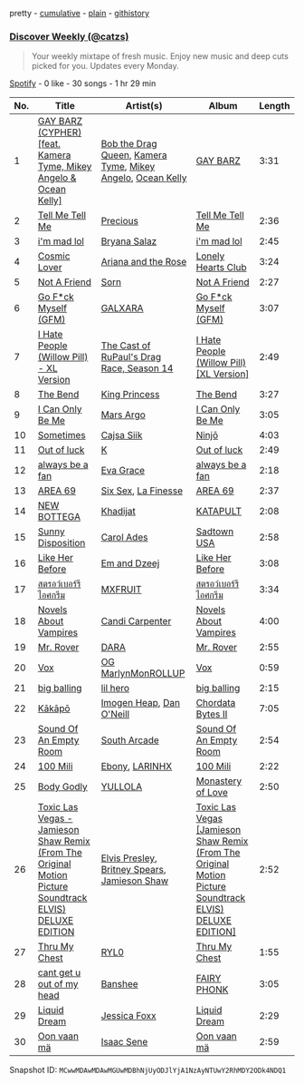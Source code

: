 pretty - [cumulative](/playlists/cumulative/37i9dQZEVXcJR8Ys0NBejf.md) - [plain](/playlists/plain/37i9dQZEVXcJR8Ys0NBejf) - [githistory](https://github.githistory.xyz/mackorone/spotify-playlist-archive/blob/main/playlists/plain/37i9dQZEVXcJR8Ys0NBejf)

### [Discover Weekly \(@catzs\)](https://open.spotify.com/playlist/37i9dQZEVXcJR8Ys0NBejf)

> Your weekly mixtape of fresh music\. Enjoy new music and deep cuts picked for you\. Updates every Monday.

[Spotify](https://open.spotify.com/user/spotify) - 0 like - 30 songs - 1 hr 29 min

| No. | Title | Artist(s) | Album | Length |
|---|---|---|---|---|
| 1 | [GAY BARZ \(CYPHER\) \[feat\. Kamera Tyme, Mikey Angelo & Ocean Kelly\]](https://open.spotify.com/track/6FIbdNBNmOsXyurYvIgpo3) | [Bob the Drag Queen](https://open.spotify.com/artist/71WL5bNm5jPPpwpDcW3Icj), [Kamera Tyme](https://open.spotify.com/artist/2FplUHduDBaWmbrg7OjRSw), [Mikey Angelo](https://open.spotify.com/artist/0l9s5c91GA6UR7hG4LWSVw), [Ocean Kelly](https://open.spotify.com/artist/5Gzk0GbwDyoMuAvo4dhj3S) | [GAY BARZ](https://open.spotify.com/album/6N1Sc6qiccqhTt5oThgLPu) | 3:31 |
| 2 | [Tell Me Tell Me](https://open.spotify.com/track/5fPHVBIsUN76EC4nDl8FjD) | [Precious](https://open.spotify.com/artist/4bVL2bLOv1PLQXHDWXNMPE) | [Tell Me Tell Me](https://open.spotify.com/album/3yAEOBMJWeDlyXESNvtmcN) | 2:36 |
| 3 | [i'm mad lol](https://open.spotify.com/track/0A37VdcNRkc9QzOh4zM1j2) | [Bryana Salaz](https://open.spotify.com/artist/3ypppdgVzCrcRxxhwwBOZf) | [i'm mad lol](https://open.spotify.com/album/6rL0J1dFFpZlvINPOd6p9c) | 2:45 |
| 4 | [Cosmic Lover](https://open.spotify.com/track/0IhOkqY87GIhk9AuiCTrSz) | [Ariana and the Rose](https://open.spotify.com/artist/5HgPIUp6b7DVdhWK3tkl83) | [Lonely Hearts Club](https://open.spotify.com/album/2jnjlVF06qx8BpYozYiN4s) | 3:24 |
| 5 | [Not A Friend](https://open.spotify.com/track/4HEevHV7V3J3R0hNOE3SdP) | [Sorn](https://open.spotify.com/artist/6DY6xsCBGZHrG4PWSG5paz) | [Not A Friend](https://open.spotify.com/album/01zWIecBsNp4MjncbkzF13) | 2:27 |
| 6 | [Go F\*ck Myself \(GFM\)](https://open.spotify.com/track/5HpBS56LLsqrDRxOyTOSfk) | [GALXARA](https://open.spotify.com/artist/0tu3jGW89NZZ8qrpd8c7xC) | [Go F\*ck Myself \(GFM\)](https://open.spotify.com/album/4HbX9dOAxlQtm2Wbks7YJA) | 3:07 |
| 7 | [I Hate People \(Willow Pill\) \- XL Version](https://open.spotify.com/track/6r4U75BcOmYp3nowcwf0XD) | [The Cast of RuPaul's Drag Race, Season 14](https://open.spotify.com/artist/1rHLf5OwIQWxToS6Q4Kx1V) | [I Hate People \(Willow Pill\) \[XL Version\]](https://open.spotify.com/album/0hC091THE2BdB7Pmt8butm) | 2:49 |
| 8 | [The Bend](https://open.spotify.com/track/63pCUZDXRI4Tu6zhj8O4e2) | [King Princess](https://open.spotify.com/artist/6beUvFUlKliUYJdLOXNj9C) | [The Bend](https://open.spotify.com/album/6seylik7yeqVmowFt5nCF6) | 3:27 |
| 9 | [I Can Only Be Me](https://open.spotify.com/track/4red2zI5Q2enciAX3pRk2p) | [Mars Argo](https://open.spotify.com/artist/3WFBuQFguwRNZcPyQrtBEU) | [I Can Only Be Me](https://open.spotify.com/album/65hbWKpAyKMvKnnxsupTjW) | 3:05 |
| 10 | [Sometimes](https://open.spotify.com/track/0SzVwJa2rS3MT64i27NbLr) | [Cajsa Siik](https://open.spotify.com/artist/0YoNeQ5nyDVM6lRAhnzvk8) | [Ninjō](https://open.spotify.com/album/5njCl44L0ETd3TKvTEPA7X) | 4:03 |
| 11 | [Out of luck](https://open.spotify.com/track/5IyaxlDRTyXQmzXDX2vtlJ) | [K](https://open.spotify.com/artist/5DnWy8OtXODzvhIkzHfCPQ) | [Out of luck](https://open.spotify.com/album/06nmUZKWGx1VpeXcql9IL9) | 2:49 |
| 12 | [always be a fan](https://open.spotify.com/track/35RZ3ak8JdBKTJt8uM5c5e) | [Eva Grace](https://open.spotify.com/artist/67sX3xnatlElE31KHjSWVr) | [always be a fan](https://open.spotify.com/album/7dFfYuzQGnG8H5uNSKVsPa) | 2:18 |
| 13 | [AREA 69](https://open.spotify.com/track/7zwr2S6zTLQqt3IQ4wpht1) | [Six Sex](https://open.spotify.com/artist/29rvPhemBdOLYdLr2xI8dr), [La Finesse](https://open.spotify.com/artist/3xV8oWG5BKYU2LXVxS779A) | [AREA 69](https://open.spotify.com/album/0aI5tf7kRiGIfA3X7fC7ez) | 2:37 |
| 14 | [NEW BOTTEGA](https://open.spotify.com/track/7nIk0c7DNj5eNUEJxwjYNz) | [Khadijat](https://open.spotify.com/artist/4t3pqfgHEL40o2Q0Yrvy1b) | [KATAPULT](https://open.spotify.com/album/3RE65ekBqZaVt9UdMSgvpP) | 2:08 |
| 15 | [Sunny Disposition](https://open.spotify.com/track/6nszLQaalCgiaRZ2biz1AV) | [Carol Ades](https://open.spotify.com/artist/3WuoKYR1zeLGxR29c53Vdr) | [Sadtown USA](https://open.spotify.com/album/0yzrhB4aznxLMHf8KUR4ZT) | 2:58 |
| 16 | [Like Her Before](https://open.spotify.com/track/5ipkqQpM6iJWHtpk3I6aa8) | [Em and Dzeej](https://open.spotify.com/artist/4UvHfKZm3GWgXnz28nsqc6) | [Like Her Before](https://open.spotify.com/album/39BHg1nohh11WqLEp9EN4q) | 3:08 |
| 17 | [สตรอว์เบอร์รีไอศกรีม](https://open.spotify.com/track/2pNtlK4DkAxwYpX0Sp2sgn) | [MXFRUIT](https://open.spotify.com/artist/556NsleNBrQWCLjVHoPQ6G) | [สตรอว์เบอร์รีไอศกรีม](https://open.spotify.com/album/5sPJWFOx3rH3SXr7KCnQ8A) | 3:34 |
| 18 | [Novels About Vampires](https://open.spotify.com/track/17izDmChNkh7K5Koak3Xah) | [Candi Carpenter](https://open.spotify.com/artist/1puU6o4S6FqGkdcPoImWVr) | [Novels About Vampires](https://open.spotify.com/album/2bh7labpb9ERSSbqQLTHzZ) | 4:00 |
| 19 | [Mr\. Rover](https://open.spotify.com/track/2fV8wXxMmdeulUgAarbWJU) | [DARA](https://open.spotify.com/artist/6WRl7KUrzOq7GpY97KrYxi) | [Mr\. Rover](https://open.spotify.com/album/0mkxSResK0c4KS5VFcQPhH) | 2:55 |
| 20 | [Vox](https://open.spotify.com/track/7I5Ob4Izz1yJKINm2C3hjf) | [OG MarlynMonROLLUP](https://open.spotify.com/artist/5WL4ngAXr946yPkXFvUkax) | [Vox](https://open.spotify.com/album/3ePnQQvmjCbOH0Bo8EJ7XV) | 0:59 |
| 21 | [big balling](https://open.spotify.com/track/7jYd6GwT72RhhKMTZ64Z1H) | [lil hero](https://open.spotify.com/artist/2imvddeWiv58tUPKh8q3kO) | [big balling](https://open.spotify.com/album/3ZmWgh6RplgIZS69iOOMnO) | 2:15 |
| 22 | [Kākāpō](https://open.spotify.com/track/5onEwboGFGhi6kOQLuGUpM) | [Imogen Heap](https://open.spotify.com/artist/6Xb4ezwoAQC4516kI89nWz), [Dan O'Neill](https://open.spotify.com/artist/58xDQR4sozQtfMLxdLRaiB) | [Chordata Bytes II](https://open.spotify.com/album/1i3Pgt0naDyYFiob71NkPE) | 7:05 |
| 23 | [Sound Of An Empty Room](https://open.spotify.com/track/0zU4PzSkfUrzxJiTxh70mH) | [South Arcade](https://open.spotify.com/artist/3vEL65ycUboLH76pgdtqlF) | [Sound Of An Empty Room](https://open.spotify.com/album/48dtpZDpWb2brFfQdsoGcg) | 2:54 |
| 24 | [100 Mili](https://open.spotify.com/track/4eolUWC5VizUx1YMHMeagu) | [Ebony](https://open.spotify.com/artist/1UBSRfDGNkhpTWQeMyCwHb), [LARINHX](https://open.spotify.com/artist/00kQ5yo7yxd5KC1ihuH77i) | [100 Mili](https://open.spotify.com/album/1BwTcopCPLmipd6iCOVXFi) | 2:22 |
| 25 | [Body Godly](https://open.spotify.com/track/5l9Ndp6CVqMIlim0NY7aCa) | [YULLOLA](https://open.spotify.com/artist/6vABHl7aPLdJwk0BU9cilg) | [Monastery of Love](https://open.spotify.com/album/1hnWsjHFjb225ngJLFrDA1) | 2:50 |
| 26 | [Toxic Las Vegas \- Jamieson Shaw Remix \(From The Original Motion Picture Soundtrack ELVIS\) DELUXE EDITION](https://open.spotify.com/track/7JRTxurpdtXfdWRy8rlHrZ) | [Elvis Presley](https://open.spotify.com/artist/43ZHCT0cAZBISjO8DG9PnE), [Britney Spears](https://open.spotify.com/artist/26dSoYclwsYLMAKD3tpOr4), [Jamieson Shaw](https://open.spotify.com/artist/1lqJXtQ5gmLJN3gJEYj7e5) | [Toxic Las Vegas \[Jamieson Shaw Remix \(From The Original Motion Picture Soundtrack ELVIS\) DELUXE EDITION\]](https://open.spotify.com/album/6KLZRya69N8wIQl76eYhyl) | 2:52 |
| 27 | [Thru My Chest](https://open.spotify.com/track/1pJ1fngccOrSdFVzcLUjkM) | [RYL0](https://open.spotify.com/artist/4LwTWGYy9UJ1WYVkniVnSh) | [Thru My Chest](https://open.spotify.com/album/1AcOIzVXQv5Zt6EbwcsL7a) | 1:55 |
| 28 | [cant get u out of my head](https://open.spotify.com/track/24WW8nA0CIwLDllk2NGYjX) | [Banshee](https://open.spotify.com/artist/0DG7J8Q9Alnt65HJv6owzf) | [FAIRY PHONK](https://open.spotify.com/album/305PTplSb0MkTkVEOgV6Kj) | 3:05 |
| 29 | [Liquid Dream](https://open.spotify.com/track/4mVO3SsPtJhMhOLiGbk8O6) | [Jessica Foxx](https://open.spotify.com/artist/6bqcPfygMDFpuNbU6FJDvC) | [Liquid Dream](https://open.spotify.com/album/2D7XlWsbwQXnQfK5DLcj5s) | 2:29 |
| 30 | [Oon vaan mä](https://open.spotify.com/track/7l5lWFpbwV6m1lpqE4pYJr) | [Isaac Sene](https://open.spotify.com/artist/227yfva6O3LBBYJWNJHC6a) | [Oon vaan mä](https://open.spotify.com/album/62mXIwdiriVPc0LH0XH9r7) | 2:59 |

Snapshot ID: `MCwwMDAwMDAwMGUwMDBhNjUyODJlYjA1NzAyNTUwY2RhMDY2ODk4NDQ1`
